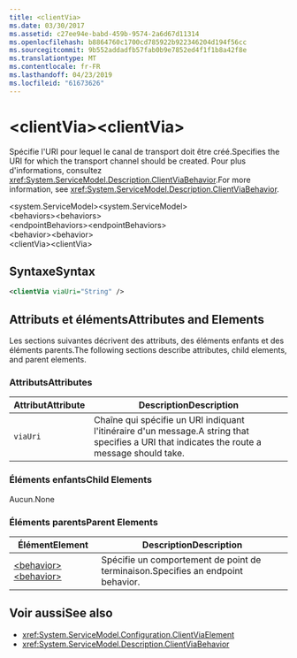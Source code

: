 ```yaml
---
title: <clientVia>
ms.date: 03/30/2017
ms.assetid: c27ee94e-babd-459b-9574-2a6d67d11314
ms.openlocfilehash: b8864760c1700cd785922b922346204d194f56cc
ms.sourcegitcommit: 9b552addadfb57fab0b9e7852ed4f1f1b8a42f8e
ms.translationtype: MT
ms.contentlocale: fr-FR
ms.lasthandoff: 04/23/2019
ms.locfileid: "61673626"
---
```

# <a name="clientvia"></a><span data-ttu-id="a8573-101">\<clientVia></span><span class="sxs-lookup"><span data-stu-id="a8573-101">\<clientVia></span></span>
<span data-ttu-id="a8573-102">Spécifie l'URI pour lequel le canal de transport doit être créé.</span><span class="sxs-lookup"><span data-stu-id="a8573-102">Specifies the URI for which the transport channel should be created.</span></span> <span data-ttu-id="a8573-103">Pour plus d'informations, consultez <xref:System.ServiceModel.Description.ClientViaBehavior>.</span><span class="sxs-lookup"><span data-stu-id="a8573-103">For more information, see <xref:System.ServiceModel.Description.ClientViaBehavior>.</span></span>  
  
 <span data-ttu-id="a8573-104">\<system.ServiceModel></span><span class="sxs-lookup"><span data-stu-id="a8573-104">\<system.ServiceModel></span></span>  
<span data-ttu-id="a8573-105">\<behaviors></span><span class="sxs-lookup"><span data-stu-id="a8573-105">\<behaviors></span></span>  
<span data-ttu-id="a8573-106">\<endpointBehaviors></span><span class="sxs-lookup"><span data-stu-id="a8573-106">\<endpointBehaviors></span></span>  
<span data-ttu-id="a8573-107">\<behavior></span><span class="sxs-lookup"><span data-stu-id="a8573-107">\<behavior></span></span>  
<span data-ttu-id="a8573-108">\<clientVia></span><span class="sxs-lookup"><span data-stu-id="a8573-108">\<clientVia></span></span>  
  
## <a name="syntax"></a><span data-ttu-id="a8573-109">Syntaxe</span><span class="sxs-lookup"><span data-stu-id="a8573-109">Syntax</span></span>  
  
```xml  
<clientVia viaUri="String" />
```  
  
## <a name="attributes-and-elements"></a><span data-ttu-id="a8573-110">Attributs et éléments</span><span class="sxs-lookup"><span data-stu-id="a8573-110">Attributes and Elements</span></span>  
 <span data-ttu-id="a8573-111">Les sections suivantes décrivent des attributs, des éléments enfants et des éléments parents.</span><span class="sxs-lookup"><span data-stu-id="a8573-111">The following sections describe attributes, child elements, and parent elements.</span></span>  
  
### <a name="attributes"></a><span data-ttu-id="a8573-112">Attributs</span><span class="sxs-lookup"><span data-stu-id="a8573-112">Attributes</span></span>  
  
|<span data-ttu-id="a8573-113">Attribut</span><span class="sxs-lookup"><span data-stu-id="a8573-113">Attribute</span></span>|<span data-ttu-id="a8573-114">Description</span><span class="sxs-lookup"><span data-stu-id="a8573-114">Description</span></span>|  
|---------------|-----------------|  
|`viaUri`|<span data-ttu-id="a8573-115">Chaîne qui spécifie un URI indiquant l'itinéraire d'un message.</span><span class="sxs-lookup"><span data-stu-id="a8573-115">A string that specifies a URI that indicates the route a message should take.</span></span>|  
  
### <a name="child-elements"></a><span data-ttu-id="a8573-116">Éléments enfants</span><span class="sxs-lookup"><span data-stu-id="a8573-116">Child Elements</span></span>  
 <span data-ttu-id="a8573-117">Aucun.</span><span class="sxs-lookup"><span data-stu-id="a8573-117">None</span></span>  
  
### <a name="parent-elements"></a><span data-ttu-id="a8573-118">Éléments parents</span><span class="sxs-lookup"><span data-stu-id="a8573-118">Parent Elements</span></span>  
  
|<span data-ttu-id="a8573-119">Élément</span><span class="sxs-lookup"><span data-stu-id="a8573-119">Element</span></span>|<span data-ttu-id="a8573-120">Description</span><span class="sxs-lookup"><span data-stu-id="a8573-120">Description</span></span>|  
|-------------|-----------------|  
|[<span data-ttu-id="a8573-121">\<behavior></span><span class="sxs-lookup"><span data-stu-id="a8573-121">\<behavior></span></span>](../../../../../docs/framework/configure-apps/file-schema/wcf/behavior-of-endpointbehaviors.md)|<span data-ttu-id="a8573-122">Spécifie un comportement de point de terminaison.</span><span class="sxs-lookup"><span data-stu-id="a8573-122">Specifies an endpoint behavior.</span></span>|  
  
## <a name="see-also"></a><span data-ttu-id="a8573-123">Voir aussi</span><span class="sxs-lookup"><span data-stu-id="a8573-123">See also</span></span>

- <xref:System.ServiceModel.Configuration.ClientViaElement>
- <xref:System.ServiceModel.Description.ClientViaBehavior>
